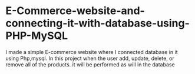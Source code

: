 # E-Commerce-website-and-connecting-it-with-database-using-PHP-MySQL

I made a simple E-commerce website where I connected database in it using Php,mysql. In this project when the user add, update, delete, or remove all of the products. it will be performed as will in the database

